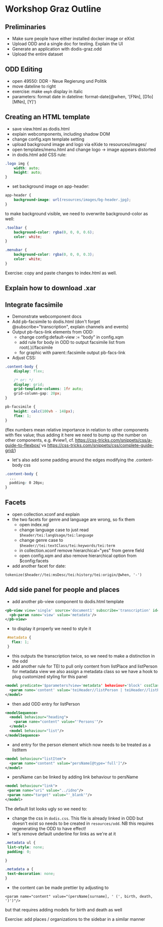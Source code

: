 # Workshop Graz Outline

## Preliminaries

* Make sure people have either installed docker image or eXist
* Upload ODD and a single doc for testing. Explain the UI
* Generate an application with dodis-graz.odd
* Upload the entire dataset

## ODD Editing

* open 49550: DDR - Neue Regierung und Politik
* move dateline to right
* exercise: make `emph` display in italic
* parameters: format date in dateline: format-date(@when, '[FNn], [D1o] [MNn], [Y]')

## Creating an HTML template

* save view.html as dodis.html
* explain webcomponents, including shadow DOM
* change config.xqm template setting
* upload background image and logo via eXide to resources/images/
* open templates/menu.html and change logo -> image appears distorted
* in dodis.html add CSS rule:

```css
.logo img {
    width: auto;
    height: auto;
}
```

* set background image on app-header:

```css
app-header {
    background-image: url(resources/images/bg-header.jpg);
}
```

to make background visible, we need to overwrite background-color as well:

```css
.toolbar {
    background-color: rgba(0, 0, 0, 0.6);
    color: white;
}

.menubar {
    background-color: rgba(0, 0, 0, 0.3);
    color: white;
}
```

Exercise: copy and paste changes to index.html as well.

## Explain how to download .xar

## Integrate facsimile

* Demonstrate webcomponent docs
* Add pb-facsimile to dodis.html (don't forget @subscribe="transcription", explain channels and events)
* Output pb-facs-link elements from ODD:
    * change config:default-view := "body" in config.xqm
    * add rule for body in ODD to output facsimile list from root(.)//facsimile
    * for graphic with parent::facsimile output pb-facs-link
* Adjust CSS:

```css
.content-body {
    display: flex;

    /* or: */
    display: grid;
    grid-template-columns: 1fr auto;
    grid-column-gap: 20px;
}

pb-facsimile {
    height: calc(100vh - 148px);
    flex: 1;
}
```

(flex numbers mean relative importance in relation to other components with flex value; thus adding it here we need to bump up the number on other components, e.g. #view1, cf. https://css-tricks.com/snippets/css/a-guide-to-flexbox/ vs https://css-tricks.com/snippets/css/complete-guide-grid/)

* let's also add some padding around the edges modifying the .content-body css

```css
.content-body {
  ...
  padding: 0 20px;
}
```

## Facets

* open collection.xconf and explain
* the two facets for genre and language are wrong, so fix them
    * open index.xql
    * change language case to just read `$header/tei:langUsage/tei:language`
    * change genre case to `$header//tei:textClass/tei:keywords/tei:term`
    * in collection.xconf remove hierarchical="yes" from genre field
    * open config.xqm and also remove hierarchical option from $config:facets
* add another facet for date:

```
tokenize($header//tei:msDesc/tei:history/tei:origin/@when, '-')
```

## Add side panel for people and places

* add another pb-view component to dodis.html template

```xml
<pb-view view='single' source='document1' subscribe='transcription' id='metadata'>
  <pb-param name='view' value='metadata'/>
</pb-view>
```

* to display it properly we need to style it

```CSS
 #metadata {
   flex: 1;
 }
```

* this outputs the transcription twice, so we need to make a distinction in the odd
* add another rule for TEI to pull only content from listPlace and listPerson for metadata view
  we also assign a metadata class so we have a hook to plug customized styling for this panel

```xml
<model predicate='$parameters?view='metadata' behaviour='block' cssClass='metadata'>
  <param name='content' value='teiHeader//listPerson | teiHeader//listPlace'/>
</model>
```


* then add ODD entry for listPerson

```xml
<modelSequence>
  <model behaviour="heading">
    <param name="content" value="'Persons'"/>
  </model>
  <model behaviour="list"/>
</modelSequence>
```
* and entry for the person element which now needs to be treated as a listItem

```xml
<model behaviour="listItem">
  <param name="content" value="persName[@type='full']"/>
</model>
```

* persName can be linked by adding link behaviour to persName

```xml
<model behaviour="link">
 <param name="uri" value="../idno"/>
 <param name="target" value="'_blank'"/>
</model>
 ```

The default list looks ugly so we need to:
  * change the css in `dodis.css`. This file
is already linked in ODD but doesn't exist so needs to be created in `resources/odd`.
NB this requires regenerating the ODD to have effect!
  * let's remove default underline for links as we're at it

 ```css
 .metadata ul {
  list-style: none;
  padding: 0;

 }

 .metadata a {
  text-decoration: none;
 }
 ```


* the content can be made prettier by adjusting to

`<param name="content" value="(persName[surname], ' (', birth, death, ')')"/>`

but that requires adding models for birth and death as well


Exercise: add places / organizations to the sidebar in a similar manner

